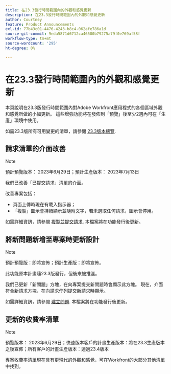 ```yaml
---
title: 在23.3發行時間範圍內的外觀和感覺更新
description: 在23.3發行時間範圍內的外觀和感覺更新
author: Courtney
feature: Product Announcements
exl-id: 77b43c01-4476-4243-b8c4-062afe786a1d
source-git-commit: 9eda5871d6712ca46580b79275a79f0e769af58f
workflow-type: tm+mt
source-wordcount: '295'
ht-degree: 0%

---
```


# 在23.3發行時間範圍內的外觀和感覺更新

本頁說明在23.3版發行時間範圍內對Adobe Workfront應用程式的各個區域外觀和感覺所做的小幅更新。 這些增強功能將在發佈到「預覽」後至少2週內可在「生產」環境中使用。

如需23.3版所有可用變更的清單，請參閱 [23.3版本總覽](/help/quicksilver/product-announcements/product-releases/23.3-release-activity/23-3-release-overview.md).

## 請求清單的介面改善

>[!NOTE]
>
>預計預覽版本： 2023年6月29日；預計生產版本： 2023年7月13日

我們已改善「已提交請求」清單的介面。

改善專案包括：

* 頁面上傳時現在有載入指示器；
* 「複製」圖示會持續顯示並隨附文字，若未選取任何請求，圖示會停用。

如需詳細資訊，請參閱 [複製並提交請求](/help/quicksilver/manage-work/requests/create-requests/copy-and-submit-requests.md). 本檔案將在功能發行後更新。

## 將新問題新增至專案時更新設計

>[!NOTE]
>
>預計預覽版：即將宣佈；預計生產版：即將宣佈。
>
>此功能原本計畫隨23.3版發行，但後來被推遲。

我們已更新「新問題」方塊，在向專案提交新問題時會顯示此方塊。 現在，介面符合新請求方塊，在向請求佇列提交新請求時顯示。

如需詳細資訊，請參閱 [建立問題](../../../manage-work/issues/manage-issues/create-issues.md). 本檔案將在功能發行後更新。

## 更新的收費率清單

>[!NOTE]
>
>預覽版本： 2023年6月29日；快速版本客戶的計畫生產版本：將在23.3生產版本之後宣佈；所有客戶的計畫生產版本：透過23.4版本

專案收費率清單現在具有更現代的外觀和感覺，可在Workfront的大部分其他清單中找到。
